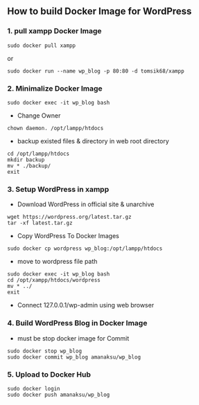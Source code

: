 ## How to build Docker Image for WordPress

### 1. pull xampp Docker Image
```
sudo docker pull xampp
```
or 
```
sudo docker run --name wp_blog -p 80:80 -d tomsik68/xampp 
```

### 2. Minimalize Docker Image
```
sudo docker exec -it wp_blog bash
```

* Change Owner
```
chown daemon. /opt/lampp/htdocs
```

* backup existed files & directory in web root directory
```
cd /opt/lampp/htdocs
mkdir backup
mv * ./backup/
exit
```

### 3. Setup WordPress in xampp
* Download WordPress in official site & unarchive
```
wget https://wordpress.org/latest.tar.gz
tar -xf latest.tar.gz
```

* Copy WordPress To Docker Images
```
sudo docker cp wordpress wp_blog:/opt/lampp/htdocs
``` 

* move to wordpress file path
```
sudo docker exec -it wp_blog bash
cd /opt/xampp/htdocs/wordpress
mv * ../
exit
```

* Connect 127.0.0.1/wp-admin using web browser

### 4. Build WordPress Blog in Docker Image
* must be stop docker image for Commit
```
sudo docker stop wp_blog
sudo docker commit wp_blog amanaksu/wp_blog
```

### 5. Upload to Docker Hub
```
sudo docker login
sudo docker push amanaksu/wp_blog
```